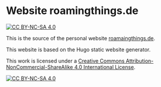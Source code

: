 # Website roamingthings.de

[![CC BY-NC-SA 4.0][cc-by-nc-sa-shield]][cc-by-nc-sa]

This is the source of the personal website [roamaingthings.de](https://roamingthings.de).

This website is based on the Hugo static website generator.

This work is licensed under a
[Creative Commons Attribution-NonCommercial-ShareAlike 4.0 International License][cc-by-nc-sa].

[![CC BY-NC-SA 4.0][cc-by-nc-sa-image]][cc-by-nc-sa]

[cc-by-nc-sa]: http://creativecommons.org/licenses/by-nc-sa/4.0/
[cc-by-nc-sa-image]: https://licensebuttons.net/l/by-nc-sa/4.0/88x31.png
[cc-by-nc-sa-shield]: https://img.shields.io/badge/License-CC%20BY--NC--SA%204.0-lightgrey.svg
